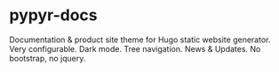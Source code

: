 # pypyr-docs
Documentation &amp; product site theme for Hugo static website generator. Very configurable. Dark mode. Tree navigation. News &amp; Updates. No bootstrap, no jquery.
